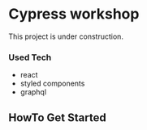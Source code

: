 # Cypress workshop
This project is under construction.

### Used Tech
- react
- styled components
- graphql

## HowTo Get Started
